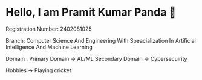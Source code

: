 # Hello, I am Pramit Kumar Panda 👋


Registration Number: 2402081025

Branch: Computer  Science And Engineering 
       With Speacialization In Artificial 
       Intelligence And Machine Learning

Domain :
   Primary Domain -> AL/ML
  Secondary Domain -> Cybersecuirity

Hobbies -> Playing cricket